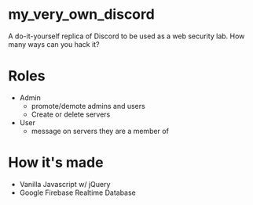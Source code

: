 # my_very_own_discord
A do-it-yourself replica of Discord to be used as a web security lab. How many ways can you hack it?


# Roles
- Admin
  - promote/demote admins and users
  - Create or delete servers
- User
  - message on servers they are a member of


# How it's made
- Vanilla Javascript w/ jQuery
- Google Firebase Realtime Database
